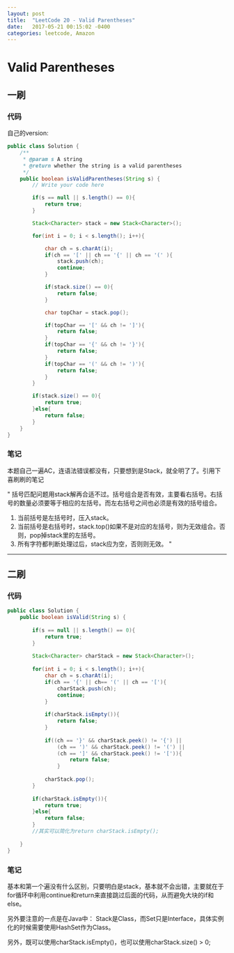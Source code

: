 ```yaml
---
layout: post
title:  "LeetCode 20 - Valid Parentheses"
date:   2017-05-21 00:15:02 -0400
categories: leetcode, Amazon
---
```


# Valid Parentheses

## 一刷

### 代码
自己的version:

```java
public class Solution {
    /**
     * @param s A string
     * @return whether the string is a valid parentheses
     */
    public boolean isValidParentheses(String s) {
        // Write your code here

        if(s == null || s.length() == 0){
        	return true;
        }

        Stack<Character> stack = new Stack<Character>();

        for(int i = 0; i < s.length(); i++){

        	char ch = s.charAt(i);
        	if(ch == '[' || ch == '{' || ch == '(' ){
        		stack.push(ch);
        		continue;
        	}

        	if(stack.size() == 0){
        		return false;
        	}

        	char topChar = stack.pop();

        	if(topChar == '[' && ch != ']'){
        		return false;
        	}
        	if(topChar == '{' && ch != '}'){
        		return false;
        	}
        	if(topChar == '(' && ch != ')'){
        		return false;
        	}
        }

        if(stack.size() == 0){
        	return true;
        }else{
        	return false;
        }
    }
}

```

### 笔记

本题自己一遍AC，连语法错误都没有，只要想到是Stack，就全明了了。引用下喜刷刷的笔记

"
括号匹配问题用stack解再合适不过。括号组合是否有效，主要看右括号。右括号的数量必须要等于相应的左括号。而左右括号之间也必须是有效的括号组合。

1. 当前括号是左括号时，压入stack。
2. 当前括号是右括号时，stack.top()如果不是对应的左括号，则为无效组合。否则，pop掉stack里的左括号。
3. 所有字符都判断处理过后，stack应为空，否则则无效。
"

---

## 二刷

### 代码

```java
public class Solution {
    public boolean isValid(String s) {
        
        if(s == null || s.length() == 0){
            return true;
        }
        
        Stack<Character> charStack = new Stack<Character>();
        
        for(int i = 0; i < s.length(); i++){
            char ch = s.charAt(i);
            if(ch == '{' || ch== '(' || ch == '['){
                charStack.push(ch);
                continue;
            }
            
            if(charStack.isEmpty()){
                return false;
            }
            
            if((ch == '}' && charStack.peek() != '{') || 
                (ch == ')' && charStack.peek() != '(') ||
                (ch == ']' && charStack.peek() != '[')){
                    return false;
                }
                
            charStack.pop();
        }
        
        if(charStack.isEmpty()){
            return true;
        }else{
            return false;
        }
        //其实可以简化为return charStack.isEmpty();
        
    }
}
```

### 笔记

基本和第一个遍没有什么区别，只要明白是stack，基本就不会出错，主要就在于for循环中利用continue和return来直接跳过后面的代码，从而避免大块的if和else。

另外要注意的一点是在Java中：
Stack是Class，而Set只是Interface，具体实例化的时候需要使用HashSet作为Class。

另外，既可以使用charStack.isEmpty()，也可以使用charStack.size() > 0;